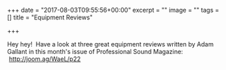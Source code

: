 +++
date = "2017-08-03T09:55:56+00:00"
excerpt = ""
image = ""
tags = []
title = "Equipment Reviews"

+++


Hey hey!  Have a look at three great equipment reviews written by Adam Gallant in this month's issue of Professional Sound Magazine:  http://joom.ag/WaeL/p22


